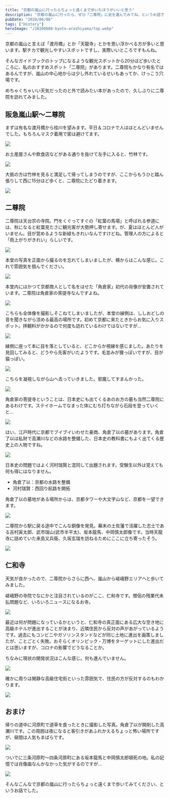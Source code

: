```yaml
---
title: "京都の嵐山に行ったらちょっと遠くまで歩いたほうがいいと思う" 
description: "京都の嵐山に行ったら、ぜひ「二尊院」に足を運んでみてね、というお話です。"
pubDate: "2020/06/08"
tags: ["History"]
heroImage: "/20200608-kyoto-arashiyama/top.webp" 
---
```


京都の嵐山と言えば「渡月橋」とか「天龍寺」とかを思い浮かべる方が多いと思います。駅チカで観光しやすいスポットですし、実際いいところですもんね。

そんなガイドブックのトップになるような観光スポットから20分ほど歩いたところに、私のおすすめスポット「二尊院」があります。二尊院もかなり有名ではあるんですが、嵐山の中心地からは少し外れているせいもあってか、けっこう穴場です。

めちゃくちゃいい天気だったのと外で読みたい本があったので、久しぶりに二尊院を訪れてみました。

## 阪急嵐山駅〜二尊院

まずは有名な渡月橋から桂川を望みます。平日＆コロナで人はほとんどいませんでした。もちろんマスク着用で密は避けてます。

![](/20200608-kyoto-arashiyama/image01.webp)

お土産屋さんや飲食店などがある通りを抜けて左手に入ると、竹林です。

![](/20200608-kyoto-arashiyama/image02.webp)

大抵の方は竹林を見ると満足して帰ってしまうのですが、ここからもうひと踏ん張りして西に15分ほど歩くと、二尊院にたどり着きます。

![](/20200608-kyoto-arashiyama/image03.webp)

## 二尊院

二尊院は天台宗の寺院。門をくぐってすぐの「紅葉の馬場」と呼ばれる参道には、秋になると紅葉見たさに観光客が大勢押し寄せます。が、夏はほとんど人がいません。目が覚めるような新緑もきれいなんですけどね。管理人の方によると「雨上がりがきれい」らしいです。

![](/20200608-kyoto-arashiyama/image04.webp)

本堂の写真を正面から撮るのを忘れてしまいましたが、横からはこんな感じ。これで雰囲気を掴んでください。

![](/20200608-kyoto-arashiyama/image05.webp)

本堂内にはかつて京都商人として名をはせた「角倉家」初代の肖像が安置されています。二尊院は角倉家の菩提寺なんですよね。

![](/20200608-kyoto-arashiyama/image06.webp)

こちらも全体像を撮影しそこねてしまいましたが、本堂の縁側は、ししおどしの音を聞きながら涼める最高の場所です。初めて京都に来たときからお気に入りスポット。拝観料がかかるので何度も訪れているわけではないですが...

![](/20200608-kyoto-arashiyama/image07.webp)

縁側に座って本に目を落としていると、どこからか視線を感じました。あたりを見回してみると、どうやら先客がいたようです。毛並みが狸っぽいですが、目が猫っぽい。

![](/20200608-kyoto-arashiyama/image08.webp)

こちらを凝視しながら山へ去っていきました。邪魔してすまんかった。

![](/20200608-kyoto-arashiyama/image09.webp)

角倉家の菩提寺ということは、日本史にも出てくるあのお方の墓も当然二尊院にあるわけです。ステイホームでなまった体にむち打ちながら石段を登っていくと...

![](/20200608-kyoto-arashiyama/image10.webp)

はい、江戸時代に京都でブイブイいわせた豪商、角倉了以の墓があります。角倉了以は私財で高瀬川などの水路を整備した、日本史の教科書にもよく出てくる歴史上の人物ですね。

![](/20200608-kyoto-arashiyama/image11.webp)

日本史の問題ではよく河村瑞賢と混同して出題されます。受験生以外は覚えても何も得にはなりません。

- 角倉了以：京都の水路を整備
- 河村瑞賢：西回り航路を開拓

角倉了以の墓地がある場所からは、京都タワーや大文字山など、京都を一望できます。

![](/20200608-kyoto-arashiyama/image12.webp)

二尊院から駅に戻る途中でこんな銅像を発見。幕末の土佐藩で活躍した志士である吉村寅太郎、武市瑞山(武市半平太)、坂本龍馬、中岡慎太郎像です。当時天龍寺に詰めていた来島又兵衛、久坂玄瑞を訪ねるためにここに立ち寄ったそう。

![](/20200608-kyoto-arashiyama/image13.webp)

## 仁和寺

天気が良かったので、二尊院からさらに西へ、嵐山から嵯峨野エリアへと歩いてみました。

嵯峨野の寺院でなにかと注目されているのがここ、仁和寺です。僧侶の残業代未払問題など、いろいろニュースになるお寺。

![](/20200608-kyoto-arashiyama/image14.webp)

最近は何が問題になっているかというと、仁和寺の真正面にある広大な空き地に高級ホテルが進出することが決まり、近隣住民から反対の声があがっているようです。過去にもコンビニやガソリンスタンドなどが同じ土地に進出を画策しましたが、ことごとく失敗。おそらくオリンピック・万博をターゲットにした進出だとは思いますが、コロナの影響でどうなることか。

ちなみに現状の開発状況はこんな感じ。何も進んでいません。

![](/20200608-kyoto-arashiyama/image15.webp)

確かに周りは閑静な高級住宅街といった雰囲気で、住民の方が反対するのもわかります。

![](/20200608-kyoto-arashiyama/image16.webp)

## おまけ

帰りの道中に河原町で道草を食ったときに撮影した写真。角倉了以が開削した高瀬川です。この周囲は夜になると客引きがあふれかえるちょっと怖い場所ですが、昼間は人気もまばらです。

![](/20200608-kyoto-arashiyama/image17.webp)

ついでに三条河原町〜四条河原町にある坂本龍馬と中岡慎太郎頓死の地。私の記憶では肖像画なんかなかった気がするのですが...

![](/20200608-kyoto-arashiyama/image18.webp)

そんなこんなで京都の嵐山に行ったらちょっと遠くまで歩いてみてください、というお話でした。